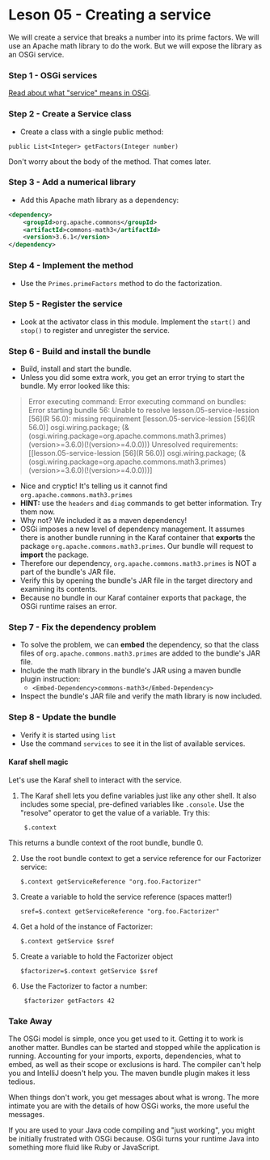 # Leson 05 - Creating a service
We will create a service that breaks a number into its prime factors. We will use an Apache math library to do the work. But we will expose the library as an OSGi service.

### Step 1 - OSGi services
[Read about what "service" means in OSGi](services.md).

### Step 2 - Create a Service class
- Create a class with a single public method:

`public List<Integer> getFactors(Integer number)`

Don't worry about the body of the method. That comes later.

### Step 3 - Add a numerical library
- Add this Apache math library as a dependency:
```xml
<dependency>
    <groupId>org.apache.commons</groupId>
    <artifactId>commons-math3</artifactId>
    <version>3.6.1</version>
</dependency>
```
### Step 4 - Implement the method
- Use the `Primes.primeFactors` method to do the factorization.

### Step 5 - Register the service
- Look at the activator class in this module. Implement the `start()` and `stop()` to register and unregister the service.

### Step 6 - Build and install the bundle
- Build, install and start the bundle.
- Unless you did some extra work, you get an error trying to start the bundle. My error looked like this:
>Error executing command: Error executing command on bundles:
   	Error starting bundle 56: Unable to resolve lesson.05-service-lession [56](R 56.0): missing requirement [lesson.05-service-lession [56](R 56.0)] osgi.wiring.package; (&(osgi.wiring.package=org.apache.commons.math3.primes)(version>=3.6.0)(!(version>=4.0.0))) Unresolved requirements: [[lesson.05-service-lession [56](R 56.0)] osgi.wiring.package; (&(osgi.wiring.package=org.apache.commons.math3.primes)(version>=3.6.0)(!(version>=4.0.0)))]

- Nice and cryptic! It's telling us it cannot find `org.apache.commons.math3.primes`
- **HINT:** use the `headers` and `diag` commands to get better information. Try them now.
- Why not? We included it as a maven dependency!
- OSGi imposes a new level of dependency management. It assumes there is another bundle running in the Karaf container that **exports** the package `org.apache.commons.math3.primes`. Our bundle will request to **import** the package. 
- Therefore our dependency, `org.apache.commons.math3.primes` is NOT a part of the bundle's JAR file.
- Verify this by opening the bundle's JAR file in the target directory and examining its contents.
- Because no bundle in our Karaf container exports that package, the OSGi runtime raises an error.

### Step 7 - Fix the dependency problem
- To solve the problem, we can **embed** the dependency, so that the class files of `org.apache.commons.math3.primes` are added to the bundle's JAR file.
- Include the math library in the bundle's JAR using a maven bundle plugin instruction: 
  - `<Embed-Dependency>commons-math3</Embed-Dependency>`
- Inspect the bundle's JAR file and verify the math library is now included.

### Step 8 - Update the bundle
- Verify it is started using `list`
- Use the command `services` to see it in the list of available services.

#### Karaf shell magic
Let's use the Karaf shell to interact with the service.
1. The Karaf shell lets you define variables just like any other shell. It also includes some special, pre-defined variables like `.console`. Use the "resolve" operator to get the value of a variable. Try this:

        $.context

This returns a bundle context of the root bundle, bundle 0.

2. Use the root bundle context to get a service reference for our Factorizer service:

       $.context getServiceReference "org.foo.Factorizer"
       
3. Create a variable to hold the service reference (spaces matter!)

       sref=$.context getServiceReference "org.foo.Factorizer"
       
4. Get a hold of the instance of Factorizer:

       $.context getService $sref
       
       
5. Create a variable to hold the Factorizer object

       $factorizer=$.context getService $sref
       
6. Use the Factorizer to factor a number:
       
        $factorizer getFactors 42
        
### Take Away
The OSGi model is simple, once you get used to it. Getting it to work is another matter. Bundles can be started and stopped while the application is running. Accounting for your imports, exports, dependencies, what to embed, as well as their scope or exclusions is hard. The compiler can't help you and IntelliJ doesn't help you. The maven bundle plugin makes it less tedious.
 
When things don't work, you get messages about what is wrong. The more intimate you are with the details of how OSGi works, the more useful the messages. 

If you are used to your Java code compiling and "just working", you might be initially frustrated with OSGi because. OSGi turns your runtime Java into something more fluid like Ruby or JavaScript.